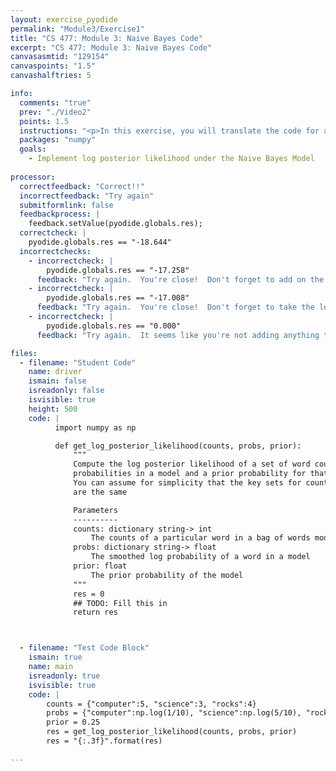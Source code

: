 ```yaml
---
layout: exercise_pyodide
permalink: "Module3/Exercise1"
title: "CS 477: Module 3: Naive Bayes Code"
excerpt: "CS 477: Module 3: Naive Bayes Code"
canvasasmtid: "129154"
canvaspoints: "1.5"
canvashalftries: 5

info:
  comments: "true"
  prev: "./Video2"
  points: 1.5
  instructions: "<p>In this exercise, you will translate the code for a log posterior likelihood for bag of words Naive Bayes into code.  Fill in the method below to do this.  Loop through all of the keys in the counts dictionary and lookup the probabilities of the corresponding word in probs.  You can ignore the "ugly first term" of the multinomial count.</p><p>If you're on the network, it should submit automatically for you if you get it correct.  If you're not on the network, simply send me a screenshot of your correct solution and I'll put it in manually.</p>"
  packages: "numpy"
  goals:
    - Implement log posterior likelihood under the Naive Bayes Model
    
processor:  
  correctfeedback: "Correct!!" 
  incorrectfeedback: "Try again"
  submitformlink: false
  feedbackprocess: | 
    feedback.setValue(pyodide.globals.res);
  correctcheck: |
    pyodide.globals.res == "-18.644"
  incorrectchecks:
    - incorrectcheck: |
        pyodide.globals.res == "-17.258"
      feedback: "Try again.  You're close!  Don't forget to add on the log of the prior!"
    - incorrectcheck: |
        pyodide.globals.res == "-17.008"
      feedback: "Try again.  You're close!  Don't forget to take the log of the prior!"
    - incorrectcheck: |
        pyodide.globals.res == "0.000"
      feedback: "Try again.  It seems like you're not adding anything to the probability.  Be sure to loop through all of the keys in counts and accumulate counts[key]*probs[key] over all keys"

files:
  - filename: "Student Code"
    name: driver
    ismain: false
    isreadonly: false
    isvisible: true
    height: 500
    code: | 
          import numpy as np

          def get_log_posterior_likelihood(counts, probs, prior):
              """
              Compute the log posterior likelihood of a set of word counts given
              probabilities in a model and a prior probability for that model.
              You can assume for simplicity that the key sets for counts and probs 
              are the same

              Parameters
              ----------
              counts: dictionary string-> int
                  The counts of a particular word in a bag of words model
              probs: dictionary string-> float
                  The smoothed log probability of a word in a model
              prior: float
                  The prior probability of the model
              """
              res = 0
              ## TODO: Fill this in
              return res



  - filename: "Test Code Block"
    ismain: true
    name: main
    isreadonly: true
    isvisible: true
    code: |
        counts = {"computer":5, "science":3, "rocks":4}
        probs = {"computer":np.log(1/10), "science":np.log(5/10), "rocks":np.log(4/10)}
        prior = 0.25
        res = get_log_posterior_likelihood(counts, probs, prior)
        res = "{:.3f}".format(res)
        
---
```

